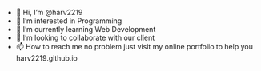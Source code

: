 - 👋 Hi, I’m @harv2219
- 👀 I’m interested in Programming
- 🌱 I’m currently learning Web Development
- 💞️ I’m looking to collaborate with our client
- 📫 How to reach me no problem just visit my online portfolio to help you harv2219.github.io

<!---
harv2219/harv2219 is a ✨ special ✨ repository because its `README.md` (this file) appears on your GitHub profile.
You can click the Preview link to take a look at your changes.
--->
